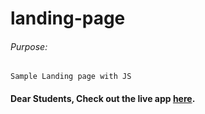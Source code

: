 # landing-page

###### Purpose:
    Sample Landing page with JS

#### Dear Students, Check out the live app [here]().
